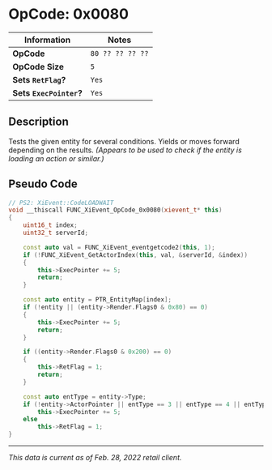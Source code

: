 # OpCode: 0x0080

| Information               | Notes |
|---                        |---    |
| **OpCode**                | `80 ?? ?? ?? ??` |
| **OpCode Size**           | `5`   |
| **Sets `RetFlag`?**       | `Yes` |
| **Sets `ExecPointer`?**   | `Yes` |

## Description

Tests the given entity for several conditions. Yields or moves forward depending on the results. _(Appears to be used to check if the entity is loading an action or similar.)_

## Pseudo Code

```cpp
// PS2: XiEvent::CodeLOADWAIT
void __thiscall FUNC_XiEvent_OpCode_0x0080(xievent_t* this)
{
    uint16_t index;
    uint32_t serverId;

    const auto val = FUNC_XiEvent_eventgetcode2(this, 1);
    if (!FUNC_XiEvent_GetActorIndex(this, val, &serverId, &index))
    {
        this->ExecPointer += 5;
        return;
    }

    const auto entity = PTR_EntityMap[index];
    if (!entity || (entity->Render.Flags0 & 0x80) == 0)
    {
        this->ExecPointer += 5;
        return;
    }

    if ((entity->Render.Flags0 & 0x200) == 0)
    {
        this->RetFlag = 1;
        return;
    }

    const auto entType = entity->Type;
    if (!entity->ActorPointer || entType == 3 || entType == 4 || entType == 5 || FUNC_XiSkeletonActor_IsReadCompleteResList(entity->ActorPointer))
        this->ExecPointer += 5;
    else
        this->RetFlag = 1;
}
```

---

_This data is current as of Feb. 28, 2022 retail client._